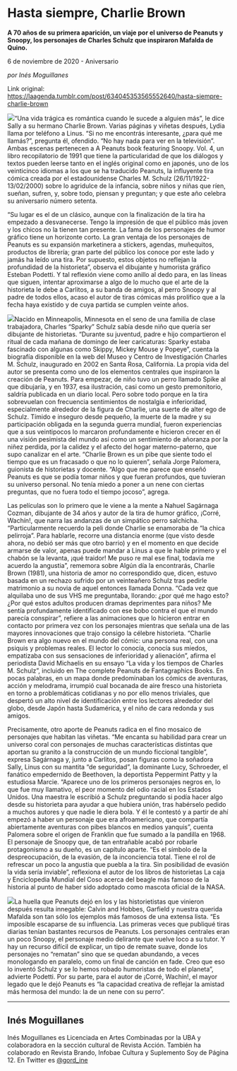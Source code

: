 # Hasta siempre, Charlie Brown

**A 70 años de su primera aparición, un viaje por el universo de Peanuts y Snoopy, los  personajes de Charles Schulz que inspiraron Mafalda de Quino.**

6 de noviembre de 2020 - Aniversario

_por Inés Moguillanes_

Link original: https://laagenda.tumblr.com/post/634045353565552640/hasta-siempre-charlie-brown

![](https://64.media.tumblr.com/006b5ec31eae926c163b417edd49b1f6/a80b7bea87dc0b8a-8e/s400x600/8b82b80c7d32f88bcf43a56941a2432b3b58125a.png)“Una vida trágica es romántica cuando le sucede a alguien más”, le dice Sally a su hermano Charlie Brown. Varias páginas y viñetas después, Lydia llama por teléfono a Linus. “Si no me encontrás interesante, ¿para qué me llamás?”, pregunta él, ofendido. “No hay nada para ver en la televisión”. Ambas escenas pertenecen a A Peanuts book featuring Snoopy. Vol. 4, un libro recopilatorio de 1991 que tiene la particularidad de que los diálogos y textos pueden leerse tanto en el inglés original como en japonés, uno de los veinticinco idiomas a los que se ha traducido Peanuts, la influyente tira cómica creada por el estadounidense Charles M. Schulz (26/11/1922-13/02/2000) sobre lo agridulce de la infancia, sobre niños y niñas que ríen, sueñan, sufren, y, sobre todo, piensan y preguntan; y que este año celebra su aniversario número setenta.


“Su lugar es el de un clásico, aunque con la finalización de la tira ha empezado a desvanecerse. Tengo la impresión de que el público más joven y los chicos no la tienen tan presente. La fama de los personajes de humor gráfico tiene un horizonte corto. La gran ventaja de los personajes de Peanuts es su expansión marketinera a stickers, agendas, muñequitos, productos de librería; gran parte del público los conoce por este lado y jamás ha leído una tira. Por supuesto, estos objetos no reflejan la profundidad de la historieta”, observa el dibujante y humorista gráfico Esteban Podetti. Y tal reflexión viene como anillo al dedo para, en las líneas que siguen, intentar aproximarse a algo de lo mucho que el arte de la historieta le debe a Carlitos, a su banda de amigos, al perro Snoopy y al padre de todos ellos, acaso el autor de tiras cómicas más prolífico que a la fecha haya existido y de cuya partida se cumplen veinte años.


![](https://64.media.tumblr.com/006b5ec31eae926c163b417edd49b1f6/a80b7bea87dc0b8a-8e/s400x600/8b82b80c7d32f88bcf43a56941a2432b3b58125a.png)Nacido en Minneapolis, Minnesota en el seno de una familia de clase trabajadora, Charles “Sparky” Schulz sabía desde niño que quería ser dibujante de historietas. “Durante su juventud, padre e hijo compartieron el ritual de cada mañana de domingo de leer caricaturas: Sparky estaba fascinado con algunas como Skippy, Mickey Mouse y Popeye”, cuenta la biografía disponible en la web del Museo y Centro de Investigación Charles M. Schulz, inaugurado en 2002 en Santa Rosa, California. La propia vida del autor se presenta como uno de los elementos centrales que inspiraron la creación de Peanuts. Para empezar, de niño tuvo un perro llamado Spike al que dibujaría, y en 1937, esa ilustración, casi como un gesto premonitorio, saldría publicada en un diario local. Pero sobre todo porque en la tira sobrevuelan con frecuencia sentimientos de nostalgia e inferioridad, especialmente alrededor de la figura de Charlie, una suerte de alter ego de Schulz. Tímido e inseguro desde pequeño, la muerte de la madre y su participación obligada en la segunda guerra mundial, fueron experiencias que a sus veintipocos lo marcaron profundamente e hicieron crecer en él una visión pesimista del mundo así como un sentimiento de añoranza por la niñez perdida, por la calidez y el afecto del hogar materno-paterno, que supo canalizar en el arte. “Charlie Brown es un pibe que siente todo el tiempo que es un fracasado o que no lo quieren”, señala Jorge Palomera, guionista de historietas y docente. “Algo que me parece que enseñó Peanuts es que se podía tomar niños y que fueran profundos, que tuvieran su universo personal. No tenía miedo a poner a un nene con ciertas preguntas, que no fuera todo el tiempo jocoso”, agrega. 
 

Las películas son lo primero que le viene a la mente a Nahuel Sagárnaga Cozman, dibujante de 34 años y autor de la tira de humor gráfico, ¡Corré, Wachín!, que narra las andanzas de un simpático perro salchicha. “Particularmente recuerdo la peli donde Charlie se enamoraba de “la chica pelirroja”. Para hablarle, recorre una distancia enorme (que visto desde ahora, no debió ser más que otro barrio) y en el momento en que decide armarse de valor, apenas puede mandar a Linus a que le hable primero y el chabón se la levanta, ¡qué traidor! Me puso re mal ese final, todavía me acuerdo la angustia”, rememora sobre Algún día la encontrarás, Charlie Brown (1981), una historia de amor no correspondido que, dicen, estuvo basada en un rechazo sufrido por un veinteañero Schulz tras pedirle matrimonio a su novia de aquel entonces llamada Donna. “Cada vez que alquilaba uno de sus VHS me preguntaba, llorando: ¿por qué me hago esto? ¿Por qué estos adultos producen dramas deprimentes para niños? Me sentía profundamente identificado con ese bobo contra el que el mundo parecía conspirar”, refiere a las animaciones que lo hicieron entrar en contacto por primera vez con los personajes mientras que señala una de las mayores innovaciones que trajo consigo la célebre historieta. “Charlie Brown era algo nuevo en el mundo del cómic: una persona real, con una psiquis y problemas reales. El lector lo conocía, conocía sus miedos, empatizaba con sus sensaciones de inferioridad y alienación”, afirma el periodista David Michaelis en su ensayo “La vida y los tiempos de Charles M. Schulz”, incluido en The complete Peanuts de Fantagraphics Books. En pocas palabras, en un mapa donde predominaban los cómics de aventuras, acción y melodrama, irrumpió cual bocanada de aire fresco una historieta en torno a problemáticas cotidianas y no por ello menos triviales, que despertó un alto nivel de identificación entre los lectores alrededor del globo, desde Japón hasta Sudamérica, y el niño de cara redonda y sus amigos. 


Precisamente, otro aporte de Peanuts radica en el fino mosaico de personajes que habitan las viñetas. “Me encanta su habilidad para crear un universo coral con personajes de muchas características distintas que aportan su granito a la construcción de un mundo ficcional tangible”, expresa Sagárnaga y, junto a Carlitos, posan figuras como la soñadora Sally, Linus con su mantita “de seguridad”, la dominante Lucy, Schroeder, el fanático empedernido de Beethoven, la deportista Peppermint Patty y la estudiosa Marcie. “Aparece uno de los primeros personajes negros en, lo que fue muy llamativo, el peor momento del odio racial en los Estados Unidos. Una maestra le escribió a Schulz preguntando si podía hacer algo desde su historieta para ayudar a que hubiera unión, tras habérselo pedido a muchos autores y que nadie le diera bola. Y él le contestó y a partir de ahí empezó a haber un personaje que era afroamericano, que compartía abiertamente aventuras con pibes blancos en medios yanquis”, cuenta Palomera sobre el origen de Franklin que fue sumado a la pandilla en 1968. El personaje de Snoopy que, de tan entrañable acabó por robarle protagonismo a su dueño, es un capítulo aparte. “Es el símbolo de la despreocupación, de la evasión, de la inconciencia total. Tiene el rol de refrescar un poco la angustia que puebla a la tira. Sin posibilidad de evasión la vida sería inviable”, reflexiona el autor de los libros de historietas La caja y Enciclopedia Mundial del Coso acerca del beagle más famoso de la historia al punto de haber sido adoptado como mascota oficial de la NASA.


![](https://64.media.tumblr.com/c93a3ef08614d96b0d7a79f454f113fb/a80b7bea87dc0b8a-3c/s500x750/24771dbf21c3e927a9fb367ff21b644462e09934.png)La huella que Peanuts dejó en los y las historietistas que vinieron después resulta innegable: Calvin and Hobbes, Garfield y nuestra querida Mafalda son tan sólo los ejemplos más famosos de una extensa lista. “Es imposible escaparse de su influencia. Las primeras veces que publiqué tiras diarias tenían bastantes recursos de Peanuts. Los personajes centrales eran un poco Snoopy, el personaje medio delirante que vuelve loco a su tutor. Y hay un recurso difícil de explicar, un tipo de remate suave, donde los personajes no “rematan” sino que se quedan abundando, a veces monologando en paralelo, como un final de canción en fade. Creo que eso lo inventó Schulz y se lo hemos robado humoristas de todo el planeta”, advierte Podetti. Por su parte, para el autor de ¡Corré, Wachín!, el mayor legado que le dejó Peanuts es “la capacidad creativa de reflejar la amistad más hermosa del mundo: la de un nene con su perro”.
 



---

 Inés Moguillanes
-----------------

 Inés Moguillanes es Licenciada en Artes Combinadas por la UBA y colaboradora en la sección cultural de Revista Acción. También ha colaborado en Revista Brando, Infobae Cultura y Suplemento Soy de Página 12. En Twitter es [@gord\_ine](https://twitter.com/gord_ine) 


